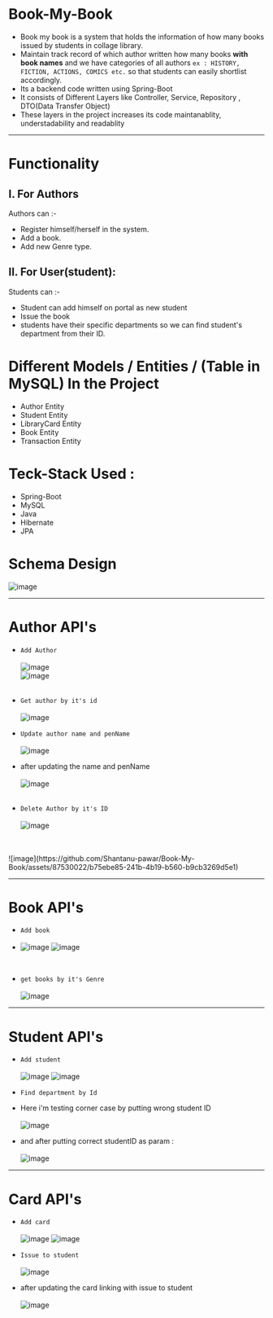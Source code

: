 # Book-My-Book


* Book my book is a system that holds the information of how many books issued by students in collage library.
* Maintain track record of which author written how many books **with book names** and we have categories of all authors
  `ex : HISTORY, FICTION, ACTIONS, COMICS etc.` so that students can easily shortlist accordingly.
* Its a backend code written using Spring-Boot
* It consists of Different Layers like Controller, Service, Repository , DTO(Data Transfer Object)
* These layers in the project increases its code maintanablity, understadability and readablity

___

# Functionality

## I. For Authors
 Authors can :-
- Register himself/herself in the system.
- Add a book.
- Add new Genre type.


## II. For User(student):
  Students can :-
- Student can add himself on portal as new student 
- Issue the book
- students have their specific departments so we can find student's department from their ID.


# Different Models / Entities / (Table in MySQL) In the Project
- Author Entity
- Student Entity
- LibraryCard Entity
- Book Entity
- Transaction Entity


# Teck-Stack Used :
- Spring-Boot
- MySQL
- Java
- Hibernate
- JPA

# Schema Design

![image](https://github.com/Shantanu-pawar/Book-My-Book/assets/87530022/3de6a49a-ce8e-45f0-9eb8-abb991bd1a22)
<br>

___
# Author API's

- `Add Author` <br> <br>
![image](https://github.com/Shantanu-pawar/Book-My-Book/assets/87530022/d53aa6e3-34d7-48b0-be8f-cb6ca990630f) <br>
![image](https://github.com/Shantanu-pawar/Book-My-Book/assets/87530022/6d403ead-5684-4d54-88cc-0b21fae3990d)
<br><br>

- `Get author by it's id` 
<br> <br>
![image](https://github.com/Shantanu-pawar/Book-My-Book/assets/87530022/d7a0d8c5-b5e4-4010-b519-ce4ea18656d7)


- `Update author name and penName` <br> <br>
![image](https://github.com/Shantanu-pawar/Book-My-Book/assets/87530022/222e6de4-64be-4b08-b8a9-8eb906ac24e6)


  
- after updating the name and penName  <br> <br>
![image](https://github.com/Shantanu-pawar/Book-My-Book/assets/87530022/3e3732f6-af7b-40a2-8fec-b5693763dfb5)
<br> <br>


- `Delete Author by it's ID` <br> <br>
  ![image](https://github.com/Shantanu-pawar/Book-My-Book/assets/87530022/d6c651cd-f559-448a-b2ff-dd2fc07f62f5)
<br>
<br>
  ![image](https://github.com/Shantanu-pawar/Book-My-Book/assets/87530022/b75ebe85-241b-4b19-b560-b9cb3269d5e1)

  
___

# Book API's

- `Add book` <br> <br>
- 
  ![image](https://github.com/Shantanu-pawar/Book-My-Book/assets/87530022/aaa29b01-8af2-4233-8aa2-d7240580d806)
  ![image](https://github.com/Shantanu-pawar/Book-My-Book/assets/87530022/b633a4e3-d5d3-4573-bee4-f73a5b4a1fc0)

<br> 

- `get books by it's Genre` <br> <br>
![image](https://github.com/Shantanu-pawar/Book-My-Book/assets/87530022/7d194b31-134f-495f-8790-417d623672e4)

___
# Student API's
- `Add student` <br> <br>
![image](https://github.com/Shantanu-pawar/Book-My-Book/assets/87530022/15f911ec-0126-4f56-b211-ff161d499a41)
![image](https://github.com/Shantanu-pawar/Book-My-Book/assets/87530022/11608514-796b-42e6-b16a-1f22359210ed)


  
- `Find department by Id` 
- Here i'm testing corner case by putting wrong student ID
  <br> <br>
![image](https://github.com/Shantanu-pawar/Book-My-Book/assets/87530022/a771ccdd-c853-48c2-939f-e64ad64d4de6)



- and after putting correct studentID as param :
<br> <br>
![image](https://github.com/Shantanu-pawar/Book-My-Book/assets/87530022/67c22034-3284-4d98-b1ff-200ee2815203)

___

# Card API's 

- `Add card `  <br><br>
![image](https://github.com/Shantanu-pawar/Book-My-Book/assets/87530022/a65338be-70f9-4cff-a307-a49765672c0b)
![image](https://github.com/Shantanu-pawar/Book-My-Book/assets/87530022/056d7dfb-46cd-4417-93c4-ba59729e37d3)


- `Issue to student` <br> <br>
![image](https://github.com/Shantanu-pawar/Book-My-Book/assets/87530022/a2720e90-2bad-4243-9e19-146558ba994f)


- after updating the card linking with issue to student
<br><br>
![image](https://github.com/Shantanu-pawar/Book-My-Book/assets/87530022/5a1e8e9f-bbd4-427a-a2cc-1abc4b1e1f34)

